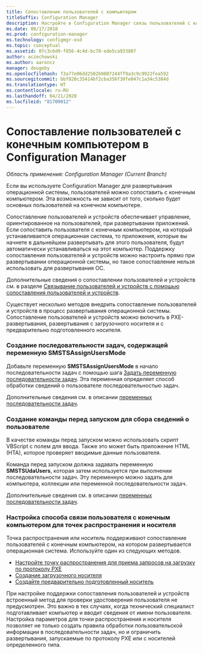 ```yaml
---
title: Сопоставление пользователей с компьютером
titleSuffix: Configuration Manager
description: Настройте в Configuration Manager связь пользователей с конечными компьютерами при развертывании операционных систем.
ms.date: 08/17/2018
ms.prod: configuration-manager
ms.technology: configmgr-osd
ms.topic: conceptual
ms.assetid: 07c3c6d9-f056-4c4d-bc70-ede5ca933807
author: aczechowski
ms.author: aaroncz
manager: dougeby
ms.openlocfilehash: f3a77e06dd2502b9007244ff9a3c9c9922fea592
ms.sourcegitcommit: bbf820c35414bf2cba356f30fe047c1a34c5384d
ms.translationtype: HT
ms.contentlocale: ru-RU
ms.lasthandoff: 04/21/2020
ms.locfileid: "81709012"
---
```

# <a name="associate-users-with-a-destination-computer-in-configuration-manager"></a>Сопоставление пользователей с конечным компьютером в Configuration Manager

*Область применения: Configuration Manager (Current Branch)*

Если вы используете Configuration Manager для развертывания операционной системы, пользователей можно сопоставить с конечным компьютером. Эта возможность не зависит от того, сколько будет основных пользователей на конечном компьютере.  

Сопоставление пользователей и устройств обеспечивает управление, ориентированное на пользователей, при развертывании приложений. Если сопоставить пользователя с конечным компьютером, на который устанавливается операционная система, то приложения, которые вы начнете в дальнейшем развертывать для этого пользователя, будут автоматически устанавливаться на этот компьютер. Поддержку сопоставления пользователей и устройств можно настроить прямо при развертывании операционной системы, но такое сопоставление нельзя использовать для развертывания ОС.  

Дополнительные сведения о сопоставлении пользователей и устройств см. в разделе [Связывание пользователей и устройств с помощью сопоставления пользователей и устройств](../../apps/deploy-use/link-users-and-devices-with-user-device-affinity.md).  

Существует несколько методов внедрить сопоставление пользователей и устройств в процесс развертывания операционной системы. Сопоставление пользователей и устройств можно включить в PXE-развертывания, развертывания с загрузочного носителя и с предварительно подготовленного носителя.  


### <a name="create-a-task-sequence-that-includes-the-smstsassignusersmode-variable"></a>Создание последовательности задач, содержащей переменную **SMSTSAssignUsersMode**

Добавьте переменную **SMSTSAssignUsersMode** в начало последовательности задач с помощью шага [Задать переменную последовательности задач](../understand/task-sequence-steps.md#BKMK_SetTaskSequenceVariable). Эта переменная определяет способ обработки сведений о пользователе последовательностью задач.

Дополнительные сведения см. в описании [переменных последовательности задач](../understand/task-sequence-variables.md#SMSTSAssignUsersMode).


### <a name="create-a-prestart-command-that-gathers-the-user-information"></a>Создание команды перед запуском для сбора сведений о пользователе

В качестве команды перед запуском можно использовать скрипт VBScript с полем для ввода. Также это может быть приложение HTML (HTA), которое проверяет вводимые данные пользователя. 

Команда перед запуском должна задавать переменную **SMSTSUdaUsers**, которая затем используется при выполнении последовательности задач. Эту переменную можно задать для компьютера, коллекции или переменной последовательности задач.

Дополнительные сведения см. в описании [переменных последовательности задач](../understand/task-sequence-variables.md#SMSTSUDAUsers).


### <a name="configure-how-distribution-points-and-media-associate-the-user-with-the-destination-computer"></a>Настройка способа связи пользователя с конечным компьютером для точек распространения и носителя

Точка распространения или носитель поддерживают сопоставление пользователей с конечным компьютером, на котором развертывается операционная система. Используйте один из следующих методов. 

- [Настройте точку распространения для приема запросов на загрузку по протоколу PXE](prepare-site-system-roles-for-operating-system-deployments.md#BKMK_PXEDistributionPoint)  
- [Создание загрузочного носителя](../deploy-use/create-bootable-media.md)  
- [Создайте предварительно подготовленный носитель](../deploy-use/create-prestaged-media.md)  


При настройке поддержки сопоставления пользователей и устройств встроенный метод для проверки удостоверения пользователя не предусмотрен. Это важно в тех случаях, когда технический специалист подготавливает компьютер и вводит сведения от имени пользователя. Настройка параметров для точки распространения и носителя позволяет не только создать правила обработки пользовательской информации в последовательности задач, но и ограничить развертывания, запускаемые по протоколу PXE или с носителей определенного типа.
